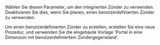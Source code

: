 Wählen Sie diesen Parameter, um den integrierten Zünder zu verwenden. Deaktivieren Sie dies, wenn Sie planen, einen benutzerdefinierten Zünder zu verwenden.

Um einen benutzerdefinierten Zünder zu erstellen, erstellen Sie eine neue Prozedur, und verwenden Sie die eingebaute Vorlage 'Portal in eine Dimension mit benutzerdefiniertem Zündergegenstand'.
